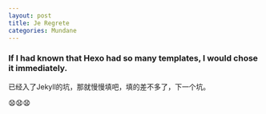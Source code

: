 ```yaml
---
layout: post
title: Je Regrete
categories: Mundane
---
```


### If I had known that Hexo had so many templates, I would chose it immediately.
已经入了Jekyll的坑，那就慢慢填吧，填的差不多了，下一个坑。

:anguished::anguished::anguished:
